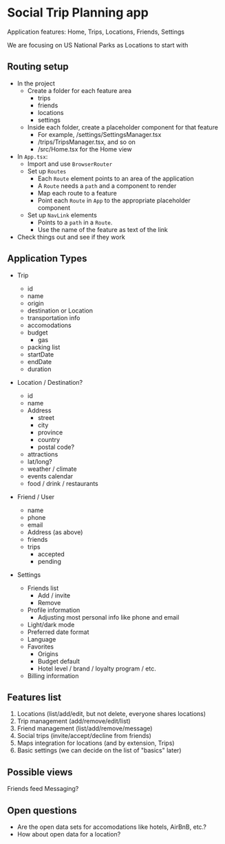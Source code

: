 # Social Trip Planning app

Application features: Home, Trips, Locations, Friends, Settings

We are focusing on US National Parks as Locations to start with

## Routing setup

- In the project
  - Create a folder for each feature area
    - trips
    - friends
    - locations
    - settings
  - Inside each folder, create a placeholder component for that feature
    - For example, /settings/SettingsManager.tsx
    - /trips/TripsManager.tsx, and so on
    - /src/Home.tsx for the Home view
- In `App.tsx`:
  - Import and use `BrowserRouter`
  - Set up `Routes`
    - Each `Route` element points to an area of the application
    - A `Route` needs a `path` and a component to render
    - Map each route to a feature
    - Point each `Route` in `App` to the appropriate placeholder component
  - Set up `NavLink` elements
    - Points to a `path` in a `Route`.
    - Use the name of the feature as text of the link
- Check things out and see if they work

## Application Types

- Trip

  - id
  - name
  - origin
  - destination or Location
  - transportation info
  - accomodations
  - budget
    - gas
  - packing list
  - startDate
  - endDate
  - duration

- Location / Destination?

  - id
  - name
  - Address
    - street
    - city
    - province
    - country
    - postal code?
  - attractions
  - lat/long?
  - weather / climate
  - events calendar
  - food / drink / restaurants

- Friend / User

  - name
  - phone
  - email
  - Address (as above)
  - friends
  - trips
    - accepted
    - pending

- Settings
  - Friends list
    - Add / invite
    - Remove
  - Profile information
    - Adjusting most personal info like phone and email
  - Light/dark mode
  - Preferred date format
  - Language
  - Favorites
    - Origins
    - Budget default
    - Hotel level / brand / loyalty program / etc.
  - Billing information

## Features list

1. Locations (list/add/edit, but not delete, everyone shares locations)
2. Trip management (add/remove/edit/list)
3. Friend management (list/add/remove/message)
4. Social trips (invite/accept/decline from friends)
5. Maps integration for locations (and by extension, Trips)
6. Basic settings (we can decide on the list of "basics" later)

## Possible views

Friends feed
Messaging?

## Open questions

- Are the open data sets for accomodations like hotels, AirBnB, etc.?
- How about open data for a location?
